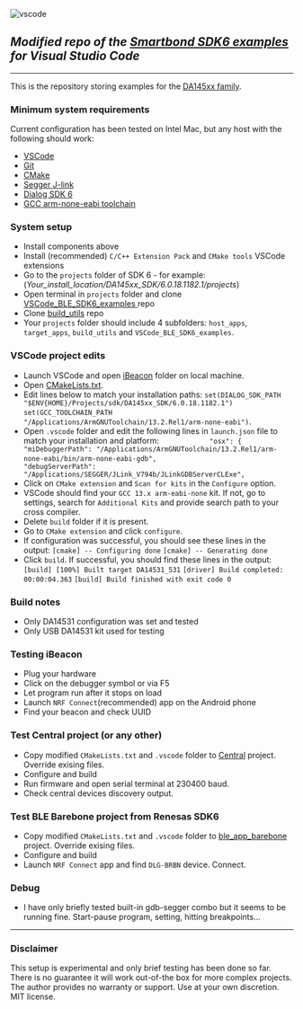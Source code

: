 ﻿![vscode](../VSCode_BLE_SDK6_examples/img/vscode1.png)
## *Modified repo of the [Smartbond SDK6 examples](https://github.com/dialog-semiconductor/BLE_SDK6_examples) for Visual Studio Code*
---

This is the repository storing examples for the [DA145xx family](https://www.renesas.com/eu/en/products/interface-connectivity/wireless-communications/bluetooth-low-energy/da14531-smartbond-ultra-low-power-bluetooth-51-system-chip).

### Minimum system requirements
Current configuration has been tested on Intel Mac, but any host with the following should work:

- [VSCode](https://code.visualstudio.com/)
- [Git](https://git-scm.com/)
- [CMake](https://cmake.org/)
- [Segger J-link](https://www.segger.com/downloads/jlink/)
- [Dialog SDK 6](https://www.renesas.com/us/en/document/swo/sdk601811821-da1453x-da145856?r=1564826)
- [GCC arm-none-eabi toolchain](https://developer.arm.com/downloads/-/arm-gnu-toolchain-downloads)

### System setup
- Install components above
- Install (recommended) `C/C++ Extension Pack` and `CMake tools` VSCode extensions
- Go to the `projects` folder of SDK 6 - for example: (*Your_install_location/DA145xx_SDK/6.0.18.1182.1/projects*)
- Open terminal in `projects` folder and clone [VSCode_BLE_SDK6_examples
](https://github.com/vvveasel/VSCode_BLE_SDK6_examples) repo
- Clone [build_utils](https://github.com/vvveasel/build_utils) repo
- Your `projects` folder should include 4 subfolders: `host_apps`, `target_apps`, `build_utils` and `VSCode_BLE_SDK6_examples`.
### VSCode project edits
- Launch VSCode and open [iBeacon](./connectivity/ibeacon/) folder on local machine.
- Open [CMakeLists.txt](./connectivity/ibeacon/CMakeLists.txt).
- Edit lines below to match your installation paths:
`set(DIALOG_SDK_PATH "$ENV{HOME}/Projects/sdk/DA145xx_SDK/6.0.18.1182.1")`
`set(GCC_TOOLCHAIN_PATH "/Applications/ArmGNUToolchain/13.2.Rel1/arm-none-eabi")`.
- Open `.vscode` folder and edit the following lines in `launch.json` file to match your installation and platform:
`            "osx": {`
`               "miDebuggerPath": "/Applications/ArmGNUToolchain/13.2.Rel1/arm-none-eabi/bin/arm-none-eabi-gdb",`
`                "debugServerPath": "/Applications/SEGGER/JLink_V794b/JLinkGDBServerCLExe",`
- Click on `CMake extension` and `Scan for kits` in the `Configure` option.
- VSCode should find your `GCC 13.x arm-eabi-none` kit. If not, go to settings, search for `Additional Kits` and provide search path to your cross compiler.
- Delete `build` folder if it is present.
- Go to `CMake extension` and click `configure`.
- If configuration was successful, you should see these lines in the output:
`[cmake] -- Configuring done`
`[cmake] -- Generating done`
- Click `build`. If successful, you should find these lines in the output:
`[build] [100%] Built target DA14531_531`
`[driver] Build completed: 00:00:04.363`
`[build] Build finished with exit code 0`
### Build notes
- Only DA14531 configuration was set and tested
- Only USB DA14531 kit used for testing
### Testing iBeacon
- Plug your hardware
- Click on the debugger symbol or via F5
- Let program run after it stops on load
- Launch `NRF Connect`(recommended) app on the Android phone
- Find your beacon and check UUID
### Test Central project (or any other)
- Copy modified `CMakeLists.txt` and `.vscode` folder to [Central](./connectivity/central/) project. Override exising files.
- Configure and build
- Run firmware and open serial terminal at 230400 baud.
- Check central devices discovery output.
### Test BLE Barebone project from Renesas SDK6
- Copy modified `CMakeLists.txt` and `.vscode` folder to [ble_app_barebone](../target_apps/ble_examples/ble_app_barebone/) project. Override exising files.
- Configure and build
- Launch `NRF Connect` app and find `DLG-BRBN` device. Connect.
### Debug
- I have only briefly tested built-in gdb-segger combo but it seems to be running fine. Start-pause program, setting, hitting breakpoints...
---
### Disclaimer
This setup is experimental and only brief testing has been done so far. There is no guarantee it will work out-of-the box for more complex projects. The author provides no warranty or support. Use at your own discretion. MIT license. 